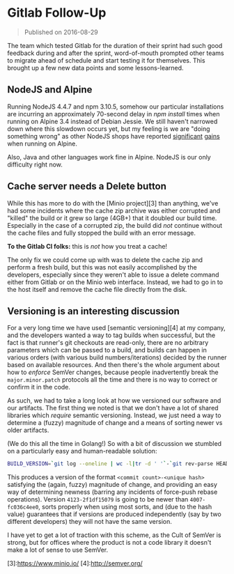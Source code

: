 # Gitlab Follow-Up

>Published on 2016-08-29

The team which tested Gitlab for the duration of their sprint had such good
feedback during and after the sprint, word-of-mouth prompted other teams to
migrate ahead of schedule and start testing it for themselves. This brought up a
few new data points and some lessons-learned.

## NodeJS and Alpine

Running NodeJS 4.4.7 and npm 3.10.5, somehow our particular installations are
incurring an approximately 70-second delay in *npm install* times when running
on Alpine 3.4 instead of Debian Jessie. We still haven\'t narrowed down where
this slowdown occurs yet, but my feeling is we are \"doing something wrong\" as
other NodeJS shops have reported [significant][1] [gains][2] when running on
Alpine.

Also, Java and other languages work fine in Alpine. NodeJS is our only
difficulty right now.

## Cache server needs a Delete button

While this has more to do with the [Minio project][3] than anything, we\'ve had
some incidents where the cache zip archive was either corrupted and \"killed\"
the build or it grew so large (4GB+) that it doubled our build time. Especially
in the case of a corrupted zip, the build did *not* continue without the cache
files and fully stopped the build with an error message.

**To the Gitlab CI folks:** this is *not* how you treat a cache!

The only fix we could come up with was to delete the cache zip and perform a
fresh build, but this was not easily accomplished by the developers, especially
since they weren\'t able to issue a delete command either from Gitlab or on the
Minio web interface. Instead, we had to go in to the host itself and remove the
cache file directly from the disk.

## Versioning is an interesting discussion

For a very long time we have used [semantic versioning][4] at my company, and
the developers wanted a way to tag builds when successful, but the fact is that
runner\'s git checkouts are read-only, there are no arbitrary parameters which
can be passed to a build, and builds can happen in various orders (with various
build numbers/iterations) decided by the runner based on available resources.
And then there\'s the whole argument about how to *enforce* SemVer changes,
because people inadvertently break the `major.minor.patch` protocols all the
time and there is no way to correct or confirm it in the code.

As such, we had to take a long look at how we versioned our software and our
artifacts. The first thing we noted is that we don\'t have a lot of shared
libraries which *require* semantic versioning. Instead, we just need a way to
determine a (fuzzy) magnitude of change and a means of sorting newer vs older
artifacts.

(We do this all the time in Golang!) So with a bit of discussion we stumbled on
a particularly easy and human-readable solution:

```bash
BUILD_VERSION=`git log --oneline | wc -l|tr -d ' '`-`git rev-parse HEAD|head -c 10`
```

This produces a version of the format `<commit count>-<unique hash>` satisfying
the (again, fuzzy) magnitude of change, and providing an easy way of determining
newness (barring any incidents of force-push rebase operations). Version
`4123-2f1df15079` is going to be newer than `4007-fc036c4ee0`, sorts properly
when using most sorts, and (due to the hash value) guarantees that if versions
are produced independently (say by two different developers) they will not have
the same version.

I have yet to get a lot of traction with this scheme, as the Cult of SemVer is
strong, but for offices where the product is not a code library it doesn't make
a lot of sense to use SemVer.

[1]:http://odino.org/minimal-docker-run-your-nodejs-app-in-25mb-of-an-image/
[2]:https://blog.risingstack.com/minimal-docker-containers-for-node-js/
[3]:https://www.minio.io/ [4]:http://semver.org/

